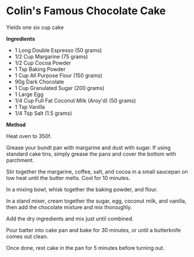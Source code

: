 # Colin's Famous Chocolate Cake

Yields one six cup cake

**Ingredients**

- 1 Long Double Espresso (50 grams)
- 1/2 Cup Margarine (75 grams)
- 1/2 Cup Cocoa Powder
- 1 Tsp Baking Powder 
- 1 Cup All Purpose Flour (150 grams)
- 90g Dark Chocolate
- 1 Cup Granulated Sugar (200 grams)
- 1 Large Egg
- 1/4 Cup Full Fat Coconut Milk (Aroy'd) (50 grams)
- 1 Tsp Vanilla
- 1/4 Tsp Salt (1.5 grams)

**Method**

Heat oven to 350f.

Grease your bundt pan with margarine and dust with sugar. If using standard cake tins, simply grease the pans and cover the bottom with parchment.

Stir together the margarine, coffee, salt, and cocoa in a small saucepan on low heat until the butter melts. Cool for 10 minutes.

In a mixing bowl, whisk together the baking powder, and flour.

In a stand mixer, cream together the sugar, egg, coconut milk, and vanilla, then add the chocolate mixture and mix thoroughly.

Add the dry ingredients and mix just until combined.

Pour batter into cake pan and bake for 30 minutes, or until a butterknife comes out clean.

Once done, rest cake in the pan for 5 minutes before turning out.
